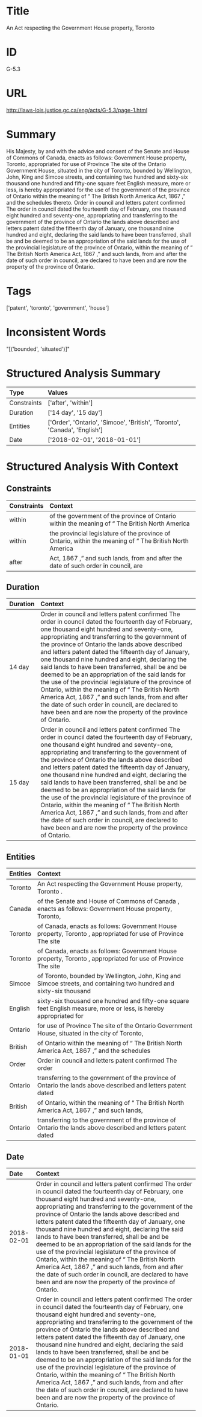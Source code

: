 # Title
An Act respecting the Government House property, Toronto


# ID
G-5.3

# URL
http://laws-lois.justice.gc.ca/eng/acts/G-5.3/page-1.html


# Summary
His Majesty, by and with the advice and consent of the Senate and House of Commons of Canada, enacts as follows: Government House property, Toronto, appropriated for use of Province The site of the Ontario Government House, situated in the city of Toronto, bounded by Wellington, John, King and Simcoe streets, and containing two hundred and sixty-six thousand one hundred and fifty-one square feet English measure, more or less, is hereby appropriated for the use of the government of the province of Ontario within the meaning of “ The British North America Act, 1867 ,” and the schedules thereto.
Order in council and letters patent confirmed The order in council dated the fourteenth day of February, one thousand eight hundred and seventy-one, appropriating and transferring to the government of the province of Ontario the lands above described and letters patent dated the fifteenth day of January, one thousand nine hundred and eight, declaring the said lands to have been transferred, shall be and be deemed to be an appropriation of the said lands for the use of the provincial legislature of the province of Ontario, within the meaning of “ The British North America Act, 1867 ,” and such lands, from and after the date of such order in council, are declared to have been and are now the property of the province of Ontario.


# Tags
['patent', 'toronto', 'government', 'house']


# Inconsistent Words
"[('bounded', 'situated')]"


# Structured Analysis Summary
| Type        | Values                                                                    |
|:------------|:--------------------------------------------------------------------------|
| Constraints | ['after', 'within']                                                       |
| Duration    | ['14 day', '15 day']                                                      |
| Entities    | ['Order', 'Ontario', 'Simcoe', 'British', 'Toronto', 'Canada', 'English'] |
| Date        | ['2018-02-01', '2018-01-01']                                              |


# Structured Analysis With Context
 


## Constraints
| Constraints   | Context                                                                                                  |
|:--------------|:---------------------------------------------------------------------------------------------------------|
| within        | of the government of the province of Ontario within the meaning of “ The British North America           |
| within        | the provincial legislature of the province of Ontario, within the meaning of “ The British North America |
| after         | Act, 1867 ,” and such lands, from and after the date of such order in council, are                       |


## Duration
| Duration   | Context                                                                                                                                                                                                                                                                                                                                                                                                                                                                                                                                                                                                                                                                                                                                                         |
|:-----------|:----------------------------------------------------------------------------------------------------------------------------------------------------------------------------------------------------------------------------------------------------------------------------------------------------------------------------------------------------------------------------------------------------------------------------------------------------------------------------------------------------------------------------------------------------------------------------------------------------------------------------------------------------------------------------------------------------------------------------------------------------------------|
| 14 day     | Order in council and letters patent confirmed The order in council dated the fourteenth day of February, one thousand eight hundred and seventy-one, appropriating and transferring to the government of the province of Ontario the lands above described and letters patent dated the fifteenth day of January, one thousand nine hundred and eight, declaring the said lands to have been transferred, shall be and be deemed to be an appropriation of the said lands for the use of the provincial legislature of the province of Ontario, within the meaning of “ The British North America Act, 1867 ,” and such lands, from and after the date of such order in council, are declared to have been and are now the property of the province of Ontario. |
| 15 day     | Order in council and letters patent confirmed The order in council dated the fourteenth day of February, one thousand eight hundred and seventy-one, appropriating and transferring to the government of the province of Ontario the lands above described and letters patent dated the fifteenth day of January, one thousand nine hundred and eight, declaring the said lands to have been transferred, shall be and be deemed to be an appropriation of the said lands for the use of the provincial legislature of the province of Ontario, within the meaning of “ The British North America Act, 1867 ,” and such lands, from and after the date of such order in council, are declared to have been and are now the property of the province of Ontario. |


## Entities
| Entities   | Context                                                                                                             |
|:-----------|:--------------------------------------------------------------------------------------------------------------------|
| Toronto    | An Act respecting the Government House property,  Toronto .                                                         |
| Canada     | of the Senate and House of Commons of Canada , enacts as follows: Government House property, Toronto,               |
| Toronto    | of Canada, enacts as follows: Government House property, Toronto , appropriated for use of Province The site        |
| Toronto    | of Canada, enacts as follows: Government House property, Toronto , appropriated for use of Province The site        |
| Simcoe     | of Toronto, bounded by Wellington, John, King and Simcoe streets, and containing two hundred and sixty-six thousand |
| English    | sixty-six thousand one hundred and fifty-one square feet English measure, more or less, is hereby appropriated for  |
| Ontario    | for use of Province The site of the Ontario Government House, situated in the city of Toronto,                      |
| British    | of Ontario within the meaning of “ The British North America Act, 1867 ,” and the schedules                         |
| Order      | Order in council and letters patent confirmed The order                                                             |
| Ontario    | transferring to the government of the province of Ontario the lands above described and letters patent dated        |
| British    | of Ontario, within the meaning of “ The British North America Act, 1867 ,” and such lands,                          |
| Ontario    | transferring to the government of the province of Ontario the lands above described and letters patent dated        |


## Date
| Date       | Context                                                                                                                                                                                                                                                                                                                                                                                                                                                                                                                                                                                                                                                                                                                                                         |
|:-----------|:----------------------------------------------------------------------------------------------------------------------------------------------------------------------------------------------------------------------------------------------------------------------------------------------------------------------------------------------------------------------------------------------------------------------------------------------------------------------------------------------------------------------------------------------------------------------------------------------------------------------------------------------------------------------------------------------------------------------------------------------------------------|
| 2018-02-01 | Order in council and letters patent confirmed The order in council dated the fourteenth day of February, one thousand eight hundred and seventy-one, appropriating and transferring to the government of the province of Ontario the lands above described and letters patent dated the fifteenth day of January, one thousand nine hundred and eight, declaring the said lands to have been transferred, shall be and be deemed to be an appropriation of the said lands for the use of the provincial legislature of the province of Ontario, within the meaning of “ The British North America Act, 1867 ,” and such lands, from and after the date of such order in council, are declared to have been and are now the property of the province of Ontario. |
| 2018-01-01 | Order in council and letters patent confirmed The order in council dated the fourteenth day of February, one thousand eight hundred and seventy-one, appropriating and transferring to the government of the province of Ontario the lands above described and letters patent dated the fifteenth day of January, one thousand nine hundred and eight, declaring the said lands to have been transferred, shall be and be deemed to be an appropriation of the said lands for the use of the provincial legislature of the province of Ontario, within the meaning of “ The British North America Act, 1867 ,” and such lands, from and after the date of such order in council, are declared to have been and are now the property of the province of Ontario. |


